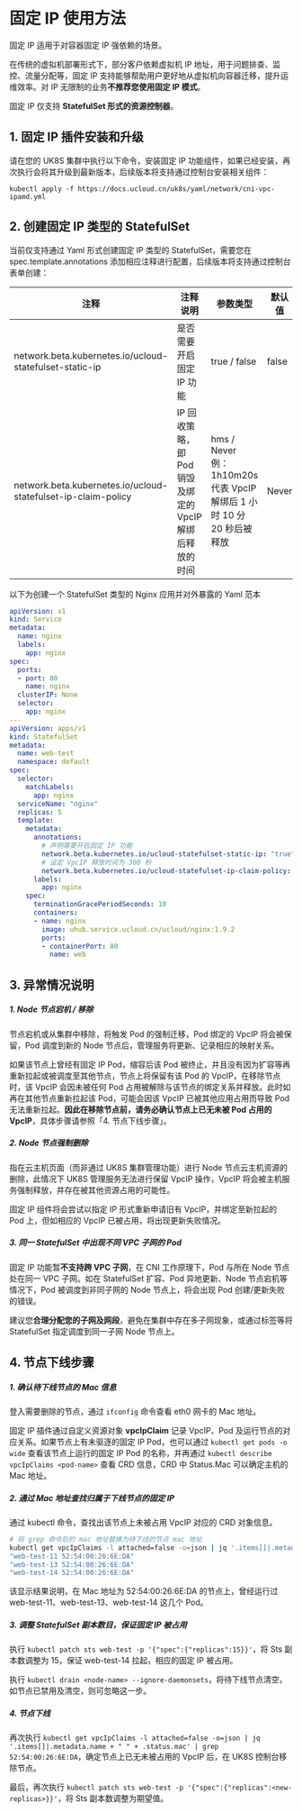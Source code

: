 # 固定 IP 使用方法

固定 IP 适用于对容器固定 IP 强依赖的场景。

在传统的虚拟机部署形式下，部分客户依赖虚拟机 IP 地址，用于问题排查、监控、流量分配等，固定 IP 支持能够帮助用户更好地从虚拟机向容器迁移，提升运维效率。对 IP 无限制的业务**不推荐您使用固定
IP 模式**。

固定 IP 仅支持 **StatefulSet 形式的资源控制器**。

## 1. 固定 IP 插件安装和升级

请在您的 UK8S 集群中执行以下命令，安装固定 IP 功能组件，如果已经安装，再次执行会将其升级到最新版本，后续版本将支持通过控制台安装相关组件：

```
kubectl apply -f https://docs.ucloud.cn/uk8s/yaml/network/cni-vpc-ipamd.yml
```

## 2. 创建固定 IP 类型的 StatefulSet

当前仅支持通过 Yaml 形式创建固定 IP 类型的 StatefulSet，需要您在 spec.template.annotations 添加相应注释进行配置，后续版本将支持通过控制台表单创建：

| 注释                                                            | 注释说明                                | 参数类型                                                      | 默认值   |
| ------------------------------------------------------------- | ----------------------------------- | --------------------------------------------------------- | ----- |
| network.beta.kubernetes.io/ucloud-statefulset-static-ip       | 是否需要开启固定 IP 功能                      | true / false                                              | false |
| network.beta.kubernetes.io/ucloud-statefulset-ip-claim-policy | IP 回收策略，即 Pod 销毁及绑定的 VpcIP 解绑后释放的时间 | hms / Never<br>例：1h10m20s 代表 VpcIP 解绑后 1 小时 10 分 20 秒后被释放 | Never |

以下为创建一个 StatefulSet 类型的 Nginx 应用并对外暴露的 Yaml 范本

```yaml
apiVersion: v1
kind: Service
metadata:
  name: nginx
  labels:
    app: nginx
spec:
  ports:
  - port: 80
    name: nginx
  clusterIP: None
  selector:
    app: nginx
---
apiVersion: apps/v1
kind: StatefulSet
metadata:
  name: web-test
  namespace: default
spec:
  selector:
    matchLabels:
      app: nginx 
  serviceName: "nginx"
  replicas: 5 
  template:
    metadata:
      annotations:
        # 声明需要开启固定 IP 功能
        network.beta.kubernetes.io/ucloud-statefulset-static-ip: "true"  
        # 设定 VpcIP 释放时间为 300 秒       
        network.beta.kubernetes.io/ucloud-statefulset-ip-claim-policy: "300s"
      labels:
        app: nginx 
    spec:
      terminationGracePeriodSeconds: 10
      containers:
      - name: nginx
        image: uhub.service.ucloud.cn/ucloud/nginx:1.9.2
        ports:
        - containerPort: 80
          name: web
```

## 3. 异常情况说明

##### 1. Node 节点宕机 / 移除

节点宕机或从集群中移除，将触发 Pod 的强制迁移，Pod 绑定的 VpcIP 将会被保留，Pod 调度到新的 Node 节点后，管理服务将更新、记录相应的映射关系。

如果该节点上曾经有固定 IP Pod，缩容后该 Pod 被终止，并且没有因为扩容等再重新拉起或被调度至其他节点，节点上将保留有该 Pod 的 VpcIP，在移除节点时，该 VpcIP 会因未被任何
Pod 占用被解除与该节点的绑定关系并释放。此时如再在其他节点重新拉起该 Pod，可能会因该 VpcIP 已被其他应用占用而导致 Pod 无法重新拉起。**因此在移除节点前，请务必确认节点上已无未被
Pod 占用的 VpcIP**，具体步骤请参照「4. 节点下线步骤」。

##### 2. Node 节点强制删除

指在云主机页面（而非通过 UK8S 集群管理功能）进行 Node 节点云主机资源的删除，此情况下 UK8S 管理服务无法进行保留 VpcIP 操作，VpcIP
将会被主机服务强制释放，并存在被其他资源占用的可能性。

固定 IP 组件将会尝试以指定 IP 形式重新申请旧有 VpcIP，并绑定至新拉起的 Pod 上，但如相应的 VpcIP 已被占用，将出现更新失败情况。

##### 3. 同一 StatefulSet 中出现不同 VPC 子网的 Pod

固定 IP 功能暂**不支持跨 VPC 子网**，在 CNI 工作原理下，Pod 与所在 Node 节点处在同一 VPC 子网。如在 StatefulSet 扩容、Pod 异地更新、Node
节点宕机等情况下，Pod 被调度到非同子网的 Node 节点上，将会出现 Pod 创建/更新失败的错误。

建议您**合理分配您的子网及网段**，避免在集群中存在多子网现象，或通过标签等将 StatefulSet 指定调度到同一子网 Node 节点上。

## 4. 节点下线步骤

##### 1. 确认待下线节点的 Mac 信息

登入需要删除的节点，通过 `ifconfig` 命令查看 eth0 网卡的 Mac 地址。

固定 IP 插件通过自定义资源对象 **vpcIpClaim** 记录 VpcIP、Pod 及运行节点的对应关系。如果节点上有未驱逐的固定 IP Pod，也可以通过
`kubectl get pods -o wide` 查看该节点上运行的固定 IP Pod 的名称，并再通过 `kubectl describe vpcIpClaims <pod-name>` 查看
CRD 信息，CRD 中 Status.Mac 可以确定主机的 Mac 地址。

##### 2. 通过 Mac 地址查找归属于下线节点的固定 IP

通过 kubectl 命令，查找出该节点上未被占用 VpcIP 对应的 CRD 对象信息。

```bash
# 将 grep 命令后的 mac 地址替换为待下线的节点 mac 地址
kubectl get vpcIpClaims -l attached=false -o=json | jq '.items[]|.metadata.name + " " + .status.mac' | grep 52:54:00:26:6E:DA
"web-test-11 52:54:00:26:6E:DA"
"web-test-13 52:54:00:26:6E:DA"
"web-test-14 52:54:00:26:6E:DA"
```

该显示结果说明，在 Mac 地址为 52:54:00:26:6E:DA 的节点上，曾经运行过 web-test-11、web-test-13、web-test-14 这几个 Pod。

##### 3. 调整 StatefulSet 副本数目，保证固定 IP 被占用

执行 `kubectl patch sts web-test -p '{"spec":{"replicas":15}}'`，将 Sts 副本数调整为 15，保证 web-test-14
拉起，相应的固定 IP 被占用。

执行 `kubectl drain <node-name> --ignore-daemonsets`，将待下线节点清空，如节点已禁用及清空，则可忽略这一步。

##### 4. 节点下线

再次执行
`kubectl get vpcIpClaims -l attached=false -o=json | jq '.items[]|.metadata.name + " " + .status.mac' | grep 52:54:00:26:6E:DA`，确定节点上已无未被占用的
VpcIP 后，在 UK8S 控制台移除节点。

最后，再次执行 `kubectl patch sts web-test -p '{"spec":{"replicas":<new-replicas>}}'`，将 Sts 副本数调整为期望值。

